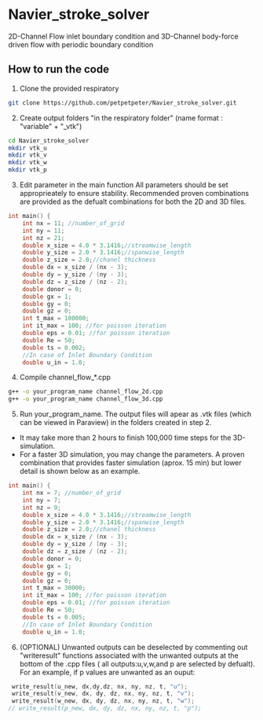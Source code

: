 # Navier_stroke_solver
2D-Channel Flow inlet boundary condition and 3D-Channel body-force driven flow with periodic boundary condition
## How to run the code
1. Clone the provided respiratory
```bash
git clone https://github.com/petpetpeter/Navier_stroke_solver.git
```
2. Create output folders "in the respiratory folder" (name format : "variable" + "_vtk")
```bash
cd Navier_stroke_solver
mkdir vtk_u
mkdir vtk_v
mkdir vtk_w
mkdir vtk_p
```
3. Edit parameter in the main function
All parameters should be set approprieately to ensure stability.  Recommended proven combinations are provided as the defualt combinations for both the 2D and 3D files.
```c++
int main() {
    int nx = 11; //number_of_grid
    int ny = 11; 
    int nz = 21; 
    double x_size = 4.0 * 3.1416;//streamwise_length
    double y_size = 2.0 * 3.1416;//spanwise_length
    double z_size = 2.0;//chanel thickness
    double dx = x_size / (nx - 3);
    double dy = y_size / (ny - 3);
    double dz = z_size / (nz - 2);
    double donor = 0;
    double gx = 1;
    double gy = 0;
    double gz = 0;
    int t_max = 100000;
    int it_max = 100; //for poisson iteration
    double eps = 0.01; //for poisson iteration
    double Re = 50;
    double ts = 0.002;
    //In case of Inlet Boundary Condition
    double u_in = 1.0;
```
4. Compile channel_flow_*.cpp
```bash
g++ -o your_program_name channel_flow_2d.cpp
g++ -o your_program_name channel_flow_3d.cpp
```
5. Run your_program_name. The output files will apear as .vtk files (which can be viewed in Paraview) in the folders created in step 2.
- It may take more than 2 hours to finish 100,000 time steps for the 3D-simulation.
- For a faster 3D simulation, you may change the parameters. A proven combination that provides faster simulation (aprox. 15 min) but lower detail is shown below as an example. 
```c++
int main() {
    int nx = 7; //number_of_grid
    int ny = 7; 
    int nz = 9; 
    double x_size = 4.0 * 3.1416;//streamwise_length
    double y_size = 2.0 * 3.1416;//spanwise_length
    double z_size = 2.0;//chanel thickness
    double dx = x_size / (nx - 3);
    double dy = y_size / (ny - 3);
    double dz = z_size / (nz - 2);
    double donor = 0;
    double gx = 1;
    double gy = 0;
    double gz = 0;
    int t_max = 30000;
    int it_max = 100; //for poisson iteration
    double eps = 0.01; //for poisson iteration
    double Re = 50;
    double ts = 0.005;
    //In case of Inlet Boundary Condition
    double u_in = 1.0;
```
6. (OPTIONAL) Unwanted outputs can be deselected by commenting out "writeresult" functions associated with the unwanted outputs at the bottom of the .cpp files ( all outputs:u,v,w,and p are selected by defualt).
For an example, if p values are unwanted as an ouput:
```c++
 write_result(u_new, dx,dy,dz, nx, ny, nz, t, "u");
 write_result(v_new, dx, dy, dz, nx, ny, nz, t, "v");
 write_result(w_new, dx, dy, dz, nx, ny, nz, t, "w");
// write_result(p_new, dx, dy, dz, nx, ny, nz, t, "p");
